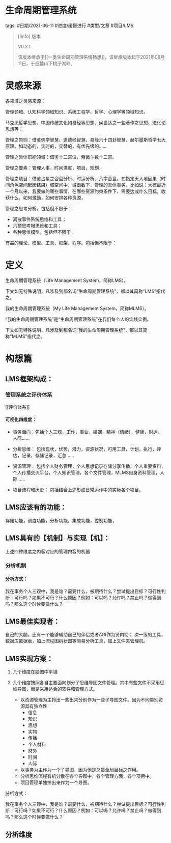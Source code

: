 # 生命周期管理系统



tags: #日期/2021-06-11 #进度/缓慢进行 #类型/文章 #项目/LMS



> [!info] 版本
>
> V0.2.1
>
> 该版本继承于[[一类生命周期管理系统畅想]]，该继承版本起于2021年06月11日，于岳麓山下桃子湖畔。







# 灵感来源



各领域之灵感来源：

管理领域、认知科学领域知识、系统工程学、哲学、心理学等领域知识。

马克思哲学思想、中国传统文化如易经等思想、侯世达之一些著作之思想、进化论思想等；

管理之原则：借鉴佛学智慧、道德经智慧、易经六十四卦智慧、赫尔墨斯哲学七大原理。如动态的，实时的，交替的，有优先级的……

管理之具体职能领域：借鉴十二宫位，紫微斗数十二宫。

管理之要素：管理人事，时间进度，项目，规划，

管理之项目：借鉴占星之合盘分析、时运分析、八字合盘。在指定天人地因果（时间角色空间起因结果）域空间中，域函数下，管理的具体事务。比如说：大概最近一个月以来，我要做的哪些事情，在哪些资源约束条件下，需要达成什么目标，收获什么，如何激励，如何安排各种资源，

管理之思考分析。包括但不限于：

- 离散事件系统思维和工具；
- 六顶思考帽思维和工具；
- 各种思维模型。包括但不限于：

有益的理论、模型、工具、框架、程序。包括但不限于：

# 定义

生命周期管理系统（Life Management System，简称LMS）。

下文如无特殊说明，凡涉及到都名词“生命周期管理系统”，都以其简称“LMS”指代之。

我的生命周期管理系统（My Life Management System，简称MLMS）。

“我的生命周期管理系统”是“生命周期管理系统”在我们每个人的实践实例。

下文如无特殊说明，凡涉及到都名词“我的生命周期管理系统”，都以其简称“MLMS”指代之。



# 构想篇





## LMS框架构成：


### 管理系统之评价体系

[[评价体系]]

#### 可视化四维度：

- 事务面向：包括个人三观，工作，事业，婚姻，精神（情绪），健康，财运，人际……

- 分析思维：
  包括现状，优势，潜力，资源状况，可用工具，计划，执行，评估，记录，存储记录，汇总……

- 资源管理：
  包括个人财务管理，个人思想记录存储分享传播，个人重要资料，个人传播交流平台，个人知识管理，各个文件管理，MLMS自身资料管理，人际……

- 项目流程和历史：
  包括结合上述形成日常运作中的实际各个项目。

## LMS应该有的功能：

存储功能，调度功能，分析功能，集成功能，控制功能，

## LMS具有的【机制】与实现【机】：

上述四种维度之内容对应的管理内容的机器



### 分析机制

#### 分析方式：

我在事务个人三观中，我是谁？需要什么，被期待什么？尝试提出目标？可行性判断！可行吗？如果不可行？什么原因？例如：可以吗？允许吗？禁止吗？做得到吗？那么这个时候要做什么？





## LMS最佳实现者：

自己的大脑，还有一个能够辅助自己的伴侣或者AGI作为贤内助；
次一级的工具，数据库数据表，加上流程图树状图等简易分析工具，加上文件夹管理机。


## LMS实现方案：

1. 几个维度在脑图中平铺

1. 几个维度按照各自主要面向划分子思维导图文件管理。其中有些文件不采用思维导图，而是采用适合的软件和管理方式。

   - 以资源管理为主拎出一些出来分别作为一些子导图文件。因为不同类别资源具有独立性
     - 信息
     - 知识
     - 思想
     - 实物
     - 传播
     - 个人材料
     - 财务
     - 时间
     - 人际
   - 以事务为主作为一个子导图，因为他是总揽全局目标之作用。
   - 分析思维流程有机分散在各个导图中，各个管理方面，各个项目中。
   - 项目管理单独拎出来作为一个导图。


分析方式：

我在事务个人三观中，我是谁？需要什么，被期待什么？尝试提出目标？可行性判断！可行吗？如果不可行？什么原因？例如：可以吗？允许吗？禁止吗？做得到吗？那么这个时候要做什么？



## 分析维度





























